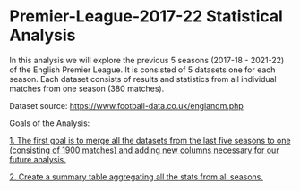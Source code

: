 # Premier-League-2017-22 Statistical Analysis

 In this analysis we will explore the previous 5 seasons (2017-18 - 2021-22) of the English Premier League. It is consisted of 5 datasets one for each season.
Each dataset consists of results and statistics from all individual matches from one season (380 matches). 

Dataset source: https://www.football-data.co.uk/englandm.php

Goals of the Analysis:

[1. The first goal is to merge all the datasets from the last five seasons to one (consisting of 1900 matches) and adding new columns necessary for our future analysis.](https://github.com/vasilisangelidis/Premier-League-2017-22-in-progress-/tree/main/1.Data%20Manipulation/1.1%20Combined%20Table%20Creation)

[2. Create a summary table aggregating all the stats from all seasons.](https://github.com/vasilisangelidis/Premier-League-2017-22-in-progress-/tree/main/1.Data%20Manipulation/1.2%20Cumulative%20Table%20Creation)
